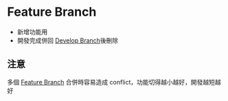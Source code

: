 # Feature Branch
- 新增功能用
- 開發完成併回 [Develop Branch](Develop%20Branch.md)後刪除

## 注意
多個 [Feature Branch](Feature%20Branch.md) 合併時容易造成 conflict，功能切得越小越好，開發越短越好